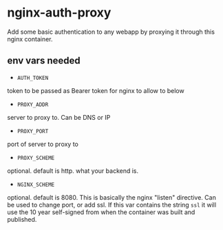 # nginx-auth-proxy

Add some basic authentication to any webapp by proxying it through this nginx container.

## env vars needed

- `AUTH_TOKEN`

token to be passed as Bearer token for nginx to allow to below

- `PROXY_ADDR`

server to proxy to. Can be DNS or IP

- `PROXY_PORT`

port of server to proxy to

- `PROXY_SCHEME`

optional. default is http. what your backend is.

- `NGINX_SCHEME`

optional. default is 8080. This is basically the nginx "listen" directive. Can be used to change port, or add ssl. If this var contains the string `ssl` it will use the 10 year self-signed from when the container was built and published.
